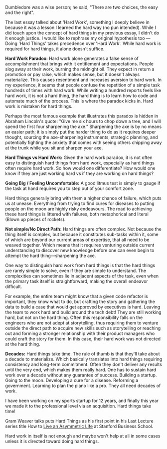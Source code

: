 Dumbledore was a wise person; he said, "There are two choices, the easy and the right".

The last essay talked about 'Hard Work', something I deeply believe in because it was a lesson I learned the hard way (no pun intended). While I did touch upon the concept of hard things in my previous essay, I didn't do it enough justice. I would like to rephrase my original hypothesis too —Doing 'Hard Things' takes precedence over 'Hard Work'. While hard work is required for hard things, it alone doesn't suffice.


**Hard Work Paradox:** Hard work alone generates a false sense of accomplishment that brings with it entitlement and expectations. People slog away at their work, burning the midnight oil. They expect in return a promotion or pay raise, which makes sense, but it doesn't always materialize. This causes resentment and increases aversion to hard work. In my experience, it seems that people confuse the repetition of a simple task hundreds of times with hard work. While writing a hundred reports feels like hard work, it is not a hard thing, the hard thing is to learn how to code and automate much of the process. This is where the paradox kicks in. Hard work is mistaken for hard things.

Perhaps the most famous example that illustrates this paradox is hidden in Abraham Lincoln's quote: "Give me six hours to chop down a tree, and I will spend the first four sharpening the axe." Sharpening the axe is by no means an easier path; it is simply put the harder thing to do as it requires deeper thought, sourcing the axe-sharpening instruments, strategic planning, and potentially fighting the anxiety that comes with seeing others chipping away at the trunk while you sit and sharpen your axe.

**Hard Things vs Hard Work:** Given the hard work paradox, it is not often easy to distinguish hard things from hard work, especially as hard things often require hard work. So how would one differentiate? How would one know if they are just working hard vs if they are working on hard things?


**Going Big / Feeling Uncomfortable:** A good litmus test is simply to gauge if the task at hand requires you to step out of your comfort zone.

Hard things generally bring with them a higher chance of failure, which puts us at unease. Everything from trying to find cures for diseases to putting people on the moon are highly risky endeavours. The road to achieving these hard things is littered with failures, both metaphorical and literal (Blown up pieces of rockets).


**Not simple/No Direct Path:** Hard things are often complex. Not because the thing itself is complex, but because it constitutes sub-tasks within it, some of which are beyond our current areas of expertise, that all need to be weaved together. Which means that it requires venturing outside current understanding to discover new knowledge before one can even begin to attempt the hard thing—sharpening the axe.

One way to distinguish hard work from hard things is that the hard things are rarely simple to solve, even if they are simple to understand. The complexities can sometimes lie in adjacent aspects of the task, even when the primary task itself is straightforward, making the overall endeavor difficult.

For example, the entire team might know that a given code refactor is important, they know what to do, but crafting the story and gathering the data to build a case that would get approved by executives is hard. Leaving the team to work hard and build around the tech debt! They are still working hard, but not on the hard thing. Often this responsibility falls on the engineers who are not adept at storytelling, thus requiring them to venture outside the direct path to acquire new skills such as storytelling or reaching out and forming a stronger relationship with their product managers who could craft the story for them. In this case, their hard work was not directed at the hard thing.

**Decades:** Hard things take time. The rule of thumb is that they'll take about a decade to materialize. Which basically translates into hard things requiring consistency and long-term commitment. Often they don't deliver any results until the very end, which makes them really hard. One has to sustain hard work over a decade without any guarantee of success. Building a startup. Going to the moon. Developing a cure for a disease. Reforming a government. Learning to plan the piano like a pro. They all need decades of work.

I have been working on my sports startup for 12 years, and finally this year we made it to the professional level via an acquisition. Hard things take time!

Gram Weaver talks puts Hard Things as his first point in his Last Lecture series title How to [Live an Asymmetric Life](https://www.youtube.com/watch?v=dZxbVGhpEkI) at Stanford Business School.

Hard work in itself is not enough and maybe won't help at all in some cases unless it is directed toward doing hard things.